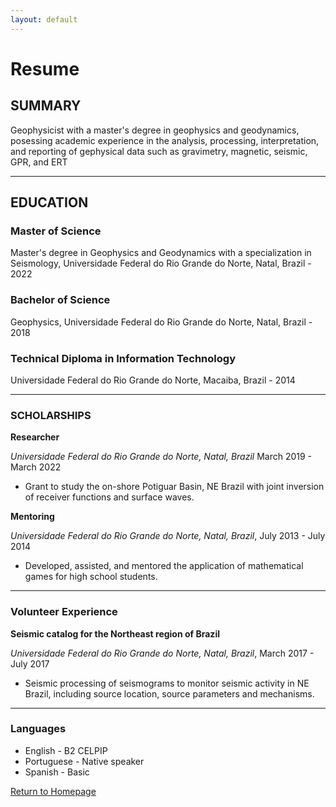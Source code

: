 ```yaml
---
layout: default
---
```


# Resume


## SUMMARY 
Geophysicist with a master's degree in geophysics and geodynamics, posessing academic experience in the analysis, processing, interpretation, and reporting of gephysical data such as gravimetry, magnetic, seismic, GPR, and ERT

* * *
## EDUCATION

### Master of Science

Master's degree in Geophysics and Geodynamics with a specialization in Seismology, Universidade Federal do Rio Grande do Norte, Natal, Brazil - 2022

### Bachelor of Science
Geophysics, Universidade Federal do Rio Grande do Norte, Natal, Brazil - 2018

### Technical Diploma in Information Technology
Universidade Federal do Rio Grande do Norte, Macaiba, Brazil - 2014

* * *
### SCHOLARSHIPS

**Researcher** 

_Universidade Federal do Rio Grande do Norte, Natal, Brazil_
March 2019 - March 2022
  - Grant to study the on-shore Potiguar Basin, NE Brazil with joint inversion of receiver functions and surface waves.

**Mentoring**

_Universidade Federal do Rio Grande do Norte, Natal, Brazil_,
July 2013 - July 2014
  - Developed, assisted, and mentored the application of mathematical games for high school students.

* * *
### Volunteer Experience

**Seismic catalog for the Northeast region of Brazil**

_Universidade Federal do Rio Grande do Norte, Natal, Brazil_,
March 2017 - July 2017
  - Seismic processing of seismograms to monitor seismic activity in NE Brazil, including source location, source parameters and mechanisms.

* * *

### Languages
* English - B2 CELPIP
* Portuguese - Native speaker
* Spanish - Basic




[Return to Homepage](./)
